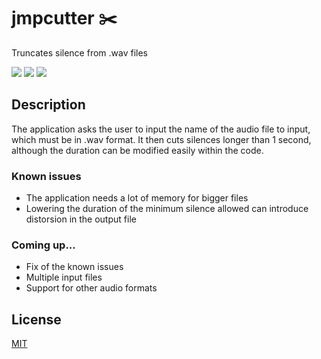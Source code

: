 # jmpcutter ✂️
Truncates silence from .wav files

![](https://img.shields.io/github/last-commit/fnccpp/organik) ![](https://img.shields.io/badge/platforms-Windows-lightgrey) ![](https://img.shields.io/badge/license-MIT-brightgreen) 
## Description

The application asks the user to input the name of the audio file to input, which must be in .wav format. It then cuts silences longer than 1 second, although the duration can be modified easily within the code.

### Known issues
- The application needs a lot of memory for bigger files
- Lowering the duration of the minimum silence allowed can introduce distorsion in the output file

### Coming up...
- Fix of the known issues
- Multiple input files
- Support for other audio formats

## License
[MIT](https://choosealicense.com/licenses/mit/)
